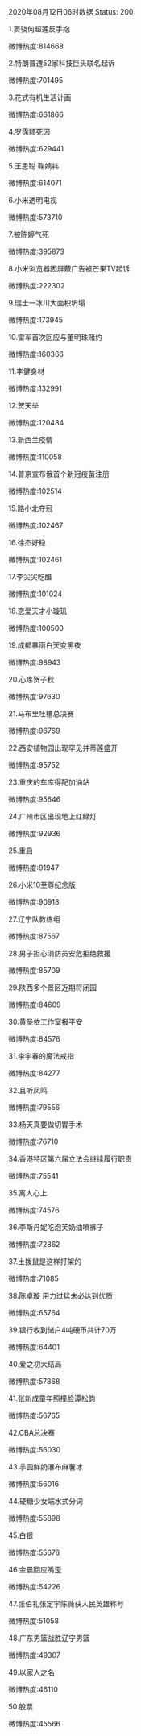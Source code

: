 2020年08月12日06时数据
Status: 200

1.窦骁何超莲反手抱

微博热度:814668

2.特朗普遭52家科技巨头联名起诉

微博热度:701495

3.花式有机生活计画

微博热度:661866

4.罗霈颖死因

微博热度:629441

5.王思聪 鞠婧祎

微博热度:614071

6.小米透明电视

微博热度:573710

7.被陈婷气死

微博热度:395873

8.小米浏览器因屏蔽广告被芒果TV起诉

微博热度:222302

9.瑞士一冰川大面积坍塌

微博热度:173945

10.雷军首次回应与董明珠赌约

微博热度:160366

11.李健身材

微博热度:132991

12.贺天举

微博热度:120484

13.新西兰疫情

微博热度:110058

14.普京宣布俄首个新冠疫苗注册

微博热度:102514

15.路小北夺冠

微博热度:102467

16.徐杰好稳

微博热度:102461

17.李尖尖吃醋

微博热度:101024

18.恋爱天才小璇玑

微博热度:100500

19.成都暴雨白天变黑夜

微博热度:98943

20.心疼贺子秋

微博热度:97630

21.马布里吐槽总决赛

微博热度:96769

22.西安植物园出现罕见并蒂莲盛开

微博热度:95752

23.重庆的车库得配加油站

微博热度:95646

24.广州市区出现地上红绿灯

微博热度:92936

25.重启

微博热度:91947

26.小米10至尊纪念版

微博热度:90918

27.辽宁队教练组

微博热度:87567

28.男子担心消防员安危拒绝救援

微博热度:85709

29.陕西多个景区近期将闭园

微博热度:84609

30.黄圣依工作室报平安

微博热度:84576

31.李宇春的魔法戒指

微博热度:84277

32.且听凤鸣

微博热度:79556

33.杨天真要做切胃手术

微博热度:76710

34.香港特区第六届立法会继续履行职责

微博热度:75541

35.离人心上

微博热度:74576

36.李斯丹妮吃泡芙奶油喷裤子

微博热度:72862

37.土拨鼠是这样打架的

微博热度:71085

38.陈卓璇 用力过猛未必达到优质

微博热度:65764

39.银行收到储户4吨硬币共计70万

微博热度:64401

40.爱之初大结局

微博热度:57868

41.张新成童年照撞脸谭松韵

微博热度:56765

42.CBA总决赛

微博热度:56030

43.芋圆鲜奶瀑布麻薯冰

微博热度:56016

44.硬糖少女端水式分词

微博热度:55898

45.白银

微博热度:55676

46.金晨回应嘴歪

微博热度:54226

47.张伯礼张定宇陈薇获人民英雄称号

微博热度:51058

48.广东男篮战胜辽宁男篮

微博热度:49307

49.以家人之名

微博热度:46110

50.股票

微博热度:45566

